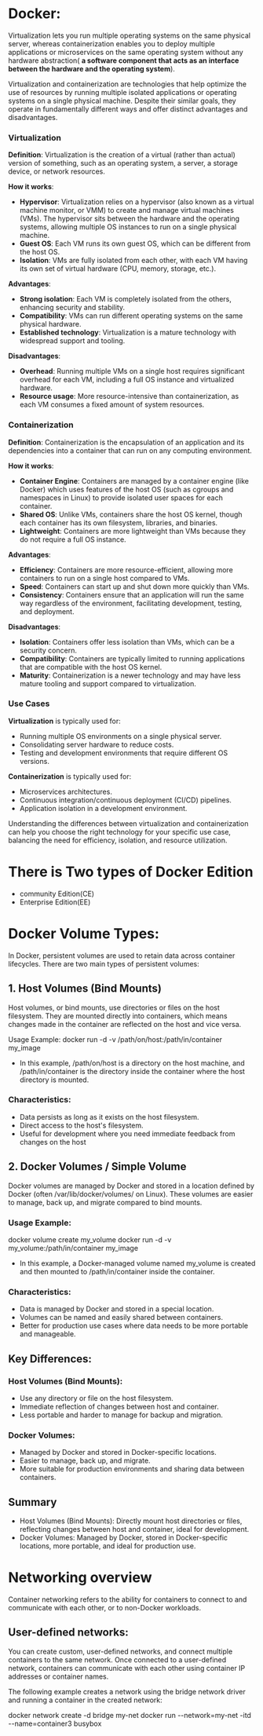 # Docker:
Virtualization lets you run multiple operating systems on the same physical server, whereas containerization enables you to deploy multiple applications or microservices on the same operating system without any hardware abstraction( **a software component that acts as an interface between the hardware and the operating system**).

Virtualization and containerization are technologies that help optimize the use of resources by running multiple isolated applications or operating systems on a single physical machine. Despite their similar goals, they operate in fundamentally different ways and offer distinct advantages and disadvantages.

### Virtualization

**Definition**: Virtualization is the creation of a virtual (rather than actual) version of something, such as an operating system, a server, a storage device, or network resources.

**How it works**:

- **Hypervisor**: Virtualization relies on a hypervisor (also known as a virtual machine monitor, or VMM) to create and manage virtual machines (VMs). The hypervisor sits between the hardware and the operating systems, allowing multiple OS instances to run on a single physical machine.
- **Guest OS**: Each VM runs its own guest OS, which can be different from the host OS.
- **Isolation**: VMs are fully isolated from each other, with each VM having its own set of virtual hardware (CPU, memory, storage, etc.).

**Advantages**:

- **Strong isolation**: Each VM is completely isolated from the others, enhancing security and stability.
- **Compatibility**: VMs can run different operating systems on the same physical hardware.
- **Established technology**: Virtualization is a mature technology with widespread support and tooling.

**Disadvantages**:

- **Overhead**: Running multiple VMs on a single host requires significant overhead for each VM, including a full OS instance and virtualized hardware.
- **Resource usage**: More resource-intensive than containerization, as each VM consumes a fixed amount of system resources.

### Containerization

**Definition**: Containerization is the encapsulation of an application and its dependencies into a container that can run on any computing environment.

**How it works**:

- **Container Engine**: Containers are managed by a container engine (like Docker) which uses features of the host OS (such as cgroups and namespaces in Linux) to provide isolated user spaces for each container.
- **Shared OS**: Unlike VMs, containers share the host OS kernel, though each container has its own filesystem, libraries, and binaries.
- **Lightweight**: Containers are more lightweight than VMs because they do not require a full OS instance.

**Advantages**:

- **Efficiency**: Containers are more resource-efficient, allowing more containers to run on a single host compared to VMs.
- **Speed**: Containers can start up and shut down more quickly than VMs.
- **Consistency**: Containers ensure that an application will run the same way regardless of the environment, facilitating development, testing, and deployment.

**Disadvantages**:

- **Isolation**: Containers offer less isolation than VMs, which can be a security concern.
- **Compatibility**: Containers are typically limited to running applications that are compatible with the host OS kernel.
- **Maturity**: Containerization is a newer technology and may have less mature tooling and support compared to virtualization.

### Use Cases

**Virtualization** is typically used for:

- Running multiple OS environments on a single physical server.
- Consolidating server hardware to reduce costs.
- Testing and development environments that require different OS versions.

**Containerization** is typically used for:

- Microservices architectures.
- Continuous integration/continuous deployment (CI/CD) pipelines.
- Application isolation in a development environment.

Understanding the differences between virtualization and containerization can help you choose the right technology for your specific use case, balancing the need for efficiency, isolation, and resource utilization.

# There is Two types of Docker Edition
* community Edition(CE) 
* Enterprise Edition(EE)

# Docker Volume Types:
In Docker, persistent volumes are used to retain data across container lifecycles. There are two main types of persistent volumes:
## 1. Host Volumes (Bind Mounts)
Host volumes, or bind mounts, use directories or files on the host filesystem. They are mounted directly into containers, which means changes made in the container are reflected on the host and vice versa.</br>

Usage Example:
  docker run -d -v /path/on/host:/path/in/container my_image
* In this example, /path/on/host is a directory on the host machine, and /path/in/container is the directory inside the container where the host directory is mounted.

### Characteristics:
* Data persists as long as it exists on the host filesystem.
* Direct access to the host's filesystem.
* Useful for development where you need immediate feedback from changes on the host

## 2. Docker Volumes / Simple Volume
Docker volumes are managed by Docker and stored in a location defined by Docker (often /var/lib/docker/volumes/ on Linux). These volumes are easier to manage, back up, and migrate compared to bind mounts.

### Usage Example:
docker volume create my_volume
docker run -d -v my_volume:/path/in/container my_image

* In this example, a Docker-managed volume named my_volume is created and then mounted to /path/in/container inside the container.

### Characteristics:
* Data is managed by Docker and stored in a special location.
* Volumes can be named and easily shared between containers.
* Better for production use cases where data needs to be more portable and manageable.

## Key Differences:
### Host Volumes (Bind Mounts):
* Use any directory or file on the host filesystem.
* Immediate reflection of changes between host and container.
* Less portable and harder to manage for backup and migration.

### Docker Volumes:
* Managed by Docker and stored in Docker-specific locations.
* Easier to manage, back up, and migrate.
* More suitable for production environments and sharing data between containers.

## Summary
* Host Volumes (Bind Mounts): Directly mount host directories or files, reflecting changes between host and container, ideal for development.
* Docker Volumes: Managed by Docker, stored in Docker-specific locations, more portable, and ideal for production use.

# Networking overview
Container networking refers to the ability for containers to connect to and communicate with each other, or to non-Docker workloads.

## User-defined networks:
You can create custom, user-defined networks, and connect multiple containers to the same network. Once connected to a user-defined network, containers can communicate with each other using container IP addresses or container names.

The following example creates a network using the bridge network driver and running a container in the created network:

docker network create -d bridge my-net
docker run --network=my-net -itd --name=container3 busybox

